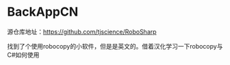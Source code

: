 # BackAppCN
源仓库地址：https://github.com/tjscience/RoboSharp

找到了个使用robocopy的小软件，但是是英文的。借着汉化学习一下robocopy与C#如何使用

